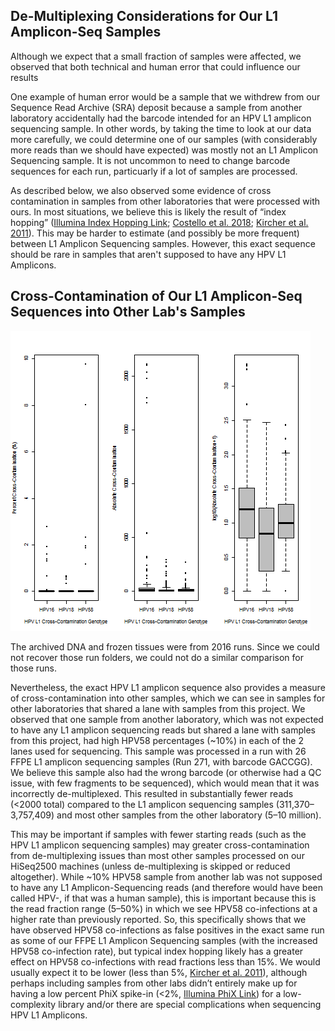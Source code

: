 De-Multiplexing Considerations for Our L1 Amplicon-Seq Samples
-----------------
Although we expect that a small fraction of samples were affected, we observed that both technical and human error that could influence our results

One example of human error would be a sample that we withdrew from our Sequence Read Archive (SRA) deposit because a sample from another laboratory accidentally had the barcode intended for an HPV L1 amplicon sequencing sample.  In other words, by taking the time to look at our data more carefully, we could determine one of our samples (with considerably more reads than we should have expected) was mostly not an L1 Amplicon Sequencing sample.  It is not uncommon to need to change barcode sequences for each run, particuarly if a lot of samples are processed.

As described below, we also observed some evidence of cross contamination in samples from other laboratories that were processed with ours.  In most situations, we believe this is likely the result of “index hopping” ([Illumina Index Hopping Link](https://www.illumina.com/science/education/minimizing-index-hopping.html); [Costello et al. 2018](https://bmcgenomics.biomedcentral.com/articles/10.1186/s12864-018-4703-0); [Kircher et al. 2011](https://www.ncbi.nlm.nih.gov/pubmed/22021376)).  This may be harder to estimate (and possibly be more frequent) between L1 Amplicon Sequencing samples.  However, this exact sequence should be rare in samples that aren't supposed to have any HPV L1 Amplicons.

Cross-Contamination of Our L1 Amplicon-Seq Sequences into Other Lab's Samples
-----------------

![HPV L1 Amplicon Exact Matches](2017-FFPE-Runs_HPV-L1-Amplicon-Cross-Contamination.png "HPV L1 Amplicon Exact Matches")

The archived DNA and frozen tissues were from 2016 runs.  Since we could not recover those run folders, we could not do a similar comparison for those runs.

Nevertheless, the exact HPV L1 amplicon sequence also provides a measure of cross-contamination into other samples, which we can see in samples for other laboratories that shared a lane with samples from this project. We observed that one sample from another laboratory, which was not expected to have any L1 amplicon sequencing reads but shared a lane with samples from this project, had high HPV58 percentages (~10%) in each of the 2 lanes used for sequencing. This sample was processed in a run with 26 FFPE L1 amplicon sequencing samples (Run 271, with barcode GACCGG).  We believe this sample also had the wrong barcode (or otherwise had a QC issue, with few fragments to be sequenced), which would mean that it was incorrectly de-multiplexed.  This resulted in substantially fewer reads (<2000 total) compared to the L1 amplicon sequencing samples (311,370–3,757,409) and most other samples from the other laboratory (5–10 million).

This may be important if samples with fewer starting reads (such as the HPV L1 amplicon sequencing samples) may greater cross-contamination from de-multiplexing issues than most other samples processed on our HiSeq2500 machines (unless de-multiplexing is skipped or reduced altogether). While ~10% HPV58 sample from another lab was not supposed to have any L1 Amplicon-Sequencing reads (and therefore would have been called HPV-, if that was a human sample), this is important because this is the read fraction range (5–50%) in which we see HPV58 co-infections at a higher rate than previously reported. So, this specifically shows that we have observed HPV58 co-infections as false positives in the exact same run as some of our FFPE L1 Amplicon Sequencing samples (with the increased HPV58 co-infection rate), but typical index hopping likely has a greater effect on HPV58 co-infections with read fractions less than 15%. We would usually expect it to be lower (less than 5%, [Kircher et al. 2011](https://www.ncbi.nlm.nih.gov/pubmed/22021376)), although perhaps including samples from other labs didn’t entirely make up for having a low percent PhiX spike-in (<2%, [Illumina PhiX Link](https://support.illumina.com/bulletins/2017/02/how-much-phix-spike-in-is-recommended-when-sequencing-low-divers.html)) for a low-complexity library and/or there are special complications when sequencing HPV L1 Amplicons.
